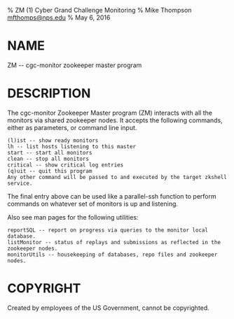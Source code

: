 % ZM (1) Cyber Grand Challenge Monitoring
% Mike Thompson <mfthomps@nps.edu>
% May 6, 2016
# NAME

ZM -- cgc-monitor zookeeper master program


# DESCRIPTION

The cgc-monitor Zookeeper Master program (ZM) interacts with
all the monitors via shared zookeeper nodes.  It accepts the
following commands, either as parameters, or command line input.

	(l)ist -- show ready monitors
	lh -- list hosts listening to this master
	start -- start all monitors
	clean -- stop all monitors
	critical -- show critical log entries
	(q)uit -- quit this program
	Any other command will be passed to and executed by the target zkshell service.

The final entry above can be used like a parallel-ssh function to perform commands on 
whatever set of monitors is up and listening.

Also see man pages for the following utilities:

    reportSQL -- report on progress via queries to the monitor local database.
    listMonitor -- status of replays and submissions as reflected in the zookeeper nodes.
    monitorUtils -- housekeeping of databases, repo files and zookeeper nodes.


# COPYRIGHT
Created by employees of the US Government, cannot be copyrighted.



